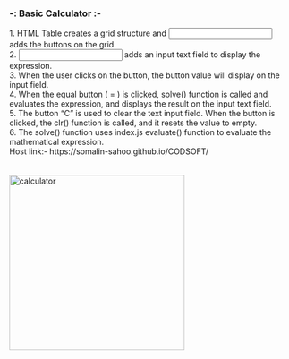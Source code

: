 <h3>-: Basic Calculator :-</h3> 
<div>
1. HTML Table creates a grid structure and <input type=”button”> adds the buttons on the grid.
  <br>
2. <input type=”text”> adds an input text field to display the expression.
  <br>
3. When the user clicks on the button, the button value will display on the input field.
  <br>
4. When the equal button ( = ) is clicked, solve() function is called and evaluates the expression, and displays the result on the input text field.
  <br>
5. The button “C” is used to clear the text input field. When the button is clicked, the clr() function is called, and it resets the value to empty.
  <br>
6. The solve() function uses index.js evaluate() function to evaluate the mathematical expression.
  <br>
Host link:- https://somalin-sahoo.github.io/CODSOFT/
</div>
<br>
<br>
<img width="313" alt="calculator" src="https://github.com/Somalin-Sahoo/CODSOFT/assets/173662367/e9b9cc9c-e3fe-4353-b0c6-500d5dbb8811">
